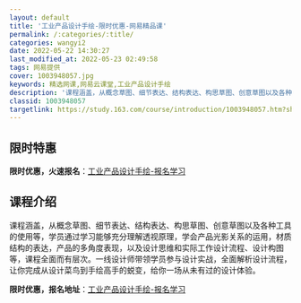 ```yaml
---
layout: default
title: '工业产品设计手绘-限时优惠-网易精品课'
permalink: /:categories/:title/
categories: wangyi2
date: 2022-05-22 14:30:27
last_modified_at: 2022-05-23 02:49:58
tags: 网易提供
cover: 1003948057.jpg
keywords: 精选网课,网易云课堂,工业产品设计手绘
description: '课程涵盖，从概念草图、细节表达、结构表达、构思草图、创意草图以及各种工具的使用等，学员通过学习能够充分理解透视原理，学会'
classid: 1003948057
targetlink: https://study.163.com/course/introduction/1003948057.htm?share=1&shareId=1025206652&utm_campaign=share&utm_medium=iphoneShare&utm_source=&utm_u=1025206652
---
```


## 限时特惠

**限时优惠，火速报名**：[工业产品设计手绘-报名学习](https://study.163.com/course/introduction/1003948057.htm?share=1&shareId=1025206652&utm_campaign=share&utm_medium=iphoneShare&utm_source=&utm_u=1025206652)

## 课程介绍

课程涵盖，从概念草图、细节表达、结构表达、构思草图、创意草图以及各种工具的使用等，学员通过学习能够充分理解透视原理，学会产品光影关系的运用，材质结构的表达，产品的多角度表现，以及设计思维和实际工作设计流程、设计构图等，课程全面而有层次。一线设计师带领学员参与设计实战，全面解析设计流程，让你完成从设计菜鸟到手绘高手的蜕变，给你一场从未有过的设计体验。

**限时优惠，报名地址**：[工业产品设计手绘-报名学习](https://study.163.com/course/introduction/1003948057.htm?share=1&shareId=1025206652&utm_campaign=share&utm_medium=iphoneShare&utm_source=&utm_u=1025206652)


